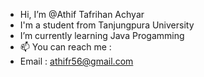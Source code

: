 - Hi, I’m @Athif Tafrihan Achyar
- I'm a student from Tanjungpura University
- I’m currently learning Java Progamming
- 📫 You can reach me :
- Email : athifr56@gmail.com
